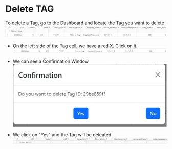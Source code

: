 # Delete TAG
To delete a Tag, go to the Dashboard and locate the Tag you want to delete
![alt text](images_delete/image-1.png)

- On the left side of the Tag cell, we have a red X. Click on it.
![alt text](images_delete/image-2.png)

- We can see a Confirmation Window
![alt text](images_delete/image-3.png)

- We click on "Yes" and the Tag will be deleated
![alt text](images_delete/image-4.png)


